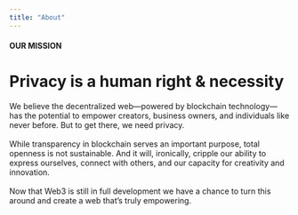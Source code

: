 ```yaml
---
title: "About"
---
```



<!-- <column class="about__swirl__top" mode="full">

<block>

<img class="get-scrt__align-img" src="../../src/assets/swirl-about-top.svg" /> 

</block>

</column> -->







<!-- Hero -->
<column class=" page__cover">

<block >

<about-secret-network-hero>

</about-secret-network-hero>

</block>

</column>







<!-- Intro -->

<column class="spacer-s page__bg__dark">

<block >

<about-secret-network-more-privacy>

</about-secret-network-more-privacy>

</block>

</column>










<!-- Use cases -->

<column class="">

<block class="">

<about-secret-network-cases>

</about-secret-network-cases>

</block>

</column>








<!-- separator -->
<!-- <column >
<block>

<hr class="swirl-f"/>

</block>
</column> -->




<!-- Technology -->

<column class="page__bg__dark">

<block >

<about-secret-network-contracts></about-secret-network-contracts>

</block>

</column>







<!-- Our vision -->
<column >

<block >

<about-secret-network-build></about-secret-network-build>

</block>

</column>







<!-- Supported by -->
<column class=" page__bg__black " >

<block >

<about-secret-network-supported></about-secret-network-supported>

</block>

</column >








<!-- Our mission -->
<column class="spacer-s page__block page__bg__dark" mode="slim">

<block >

<div >
<h4 class="big-title-eyebrow">OUR MISSION</h4>

<h1 class="big-title"> Privacy is a human right & necessity </h1>
    
</div>

</block>

<block >

<div >

<p class="page__text-xbig">
    We believe the decentralized web—powered by blockchain technology—has the potential to empower creators, business owners, and individuals like never before. But to get there, we need privacy.
    <br />
    <br />
    While transparency in blockchain serves an important purpose, total openness is not sustainable. And it will, ironically, cripple our ability to express ourselves, connect with others, and our capacity for creativity and innovation.
    <br />
    <br />
    Now that Web3 is still in full development we have a chance to turn this around and create a web that’s truly empowering.
</p>

</div>

</block>

</column>







<!-- General CTAs -->
<column class="spacer-s" number="3" number-m="2" number-s="1">

<block >

<general-ctas id="get-started"></general-ctas>

</block>

<block >

<general-ctas id="build-on-secret"></general-ctas>

</block>

<block >

<general-ctas id="join-the-community"></general-ctas>

</block>

</column >

